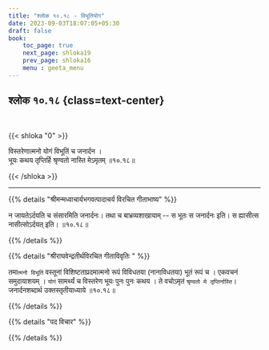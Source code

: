 ```yaml
---
title: "श्लोक १०.१८ - विभूतियोग"
date: 2023-09-03T18:07:05+05:30
draft: false
book:
    toc_page: true
    next_page: shloka19
    prev_page: shloka16
    menu : geeta_menu
---
```



## श्लोक १०.१८ {class=text-center}

<br/>

{{< shloka  "0"  >}}

विस्तरेणात्मनो योगं विभूतिं च जनार्दन ।   
भूयः कथय तृप्तिर्हि श्रृण्वतो नास्ति मेऽमृतम् ॥१०.१८॥  

{{< /shloka >}}

---


{{% details "श्रीमन्मध्वाचार्यभगवत्पादाचर्य विरचित  गीताभाष्य" %}}

न जायतेऽर्दयति च संसारमिति जनार्दनः। तथा च बाभ्रव्यशाखायाम् -- 
स भूतः स जनार्दनः इति। 
स ह्यासीत्स नासीत्सोऽर्दयत् इति। ॥१०.१८॥  

{{% /details %}}



{{% details "श्रीराघवेन्द्रतीर्थविरचित गीताविवृतिः " %}}

तमा`त्मनो विभूतिं` वस्तूनां विशिष्टताप्रदमात्मनो रूपं विविधतया
(नानाविधतया) भूतं रूपं च । एकवचनं समुदायाशयम्‌ । `योगं` 
सामर्थ्यं च विस्तरेण भूयः पुनः पुनः कथय । ते वचोऽमृतं 
`श्रृण्वतो मे तृप्तिर्नास्ति`। 
जनार्दनशब्दार्थ उक्तस्तृतीयाध्याये ॥१०.१८॥

{{% /details %}}



{{% details "पद विचार" %}}


{{% /details %}}

